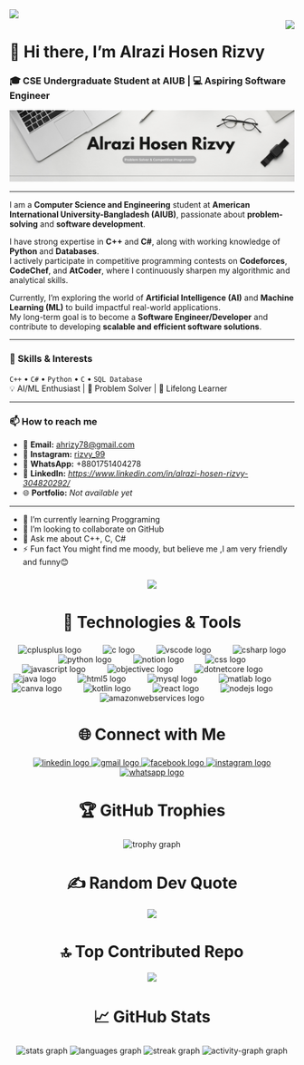 <div>
  <img style="100%" src="https://capsule-render.vercel.app/api?type=waving&height=100&section=header&reversal=false&fontSize=70&fontColor=FFFFFF&fontAlign=50&fontAlignY=50&stroke=-&descSize=20&descAlign=50&descAlignY=50&theme=cobalt"  />
</div>
<img align="right" src="https://visitor-badge.laobi.icu/badge?page_id=rizvy99.rizvy99&"  />

<!--
# Hi there 👋, I am Alrazi Hosen Rizvy
## CSE Undergraduate Student at AIUB | Aspiring Software Engineer

![Banner](https://raw.githubusercontent.com/rizvy99/rizvy99/main/Banner.png)
I am a Computer Science and Engineering student at American International University Bangladesh, with a strong passion for problem-solving and software development.
I have strong expertise in C++ and C#, along with additional knowledge of Python and databases. I actively participate in competitive programming contests on Codeforces, CodeChef, and AtCoder, where I continuously sharpen my algorithmic and analytical skills.
Alongside my coding journey, I have developed a growing interest in Artificial Intelligence and Machine Learning, aiming to apply my skills to build impactful, real-world applications.
My career goal is to become a Software Engineer/Developer and contribute to developing scalable and efficient software solutions.
-->

# 👋 Hi there, I’m **Alrazi Hosen Rizvy**
### 🎓 CSE Undergraduate Student at AIUB | 💻 Aspiring Software Engineer  

![Banner](https://raw.githubusercontent.com/rizvy99/rizvy99/main/Banner.png)

---

I am a **Computer Science and Engineering** student at **American International University-Bangladesh (AIUB)**, passionate about **problem-solving** and **software development**.  

I have strong expertise in **C++** and **C#**, along with working knowledge of **Python** and **Databases**.  
I actively participate in competitive programming contests on **Codeforces**, **CodeChef**, and **AtCoder**, where I continuously sharpen my algorithmic and analytical skills.  

Currently, I’m exploring the world of **Artificial Intelligence (AI)** and **Machine Learning (ML)** to build impactful real-world applications.  
My long-term goal is to become a **Software Engineer/Developer** and contribute to developing **scalable and efficient software solutions**.

---
### 🧠 Skills & Interests
`C++` • `C#` • `Python` • `C` • `SQL Database`  
💡 AI/ML Enthusiast | 🧩 Problem Solver | 🧠 Lifelong Learner

---
### 📫 How to reach me
- 📧 **Email:** [ahrizy78@gmail.com](mailto:ahrizy78@gmail.com)  
- 📸 **Instagram:** [rizvy_99](https://www.instagram.com/rizvy_99)  
- 💬 **WhatsApp:** +8801751404278  
- 💼 **LinkedIn:** *https://www.linkedin.com/in/alrazi-hosen-rizvy-304820292/*  
- 🌐 **Portfolio:** *Not available yet*  
---
- 🌱 I’m currently learning Proggraming 
- 👯 I’m looking to collaborate on GitHub 
- 💬 Ask me about C++, C, C#
- ⚡ Fun fact You might find me moody,
      but believe me ,I am very friendly and funny😊


###

<div align="center">
  <img height="250" src="https://media4.giphy.com/media/v1.Y2lkPTZjMDliOTUyMWRpbmpkM2RpdnVyZHV5aThoYzdwbzk4cjh1YmdieHI3MWgyZnR2diZlcD12MV9naWZzX3NlYXJjaCZjdD1n/VbnUQpnihPSIgIXuZv/giphy.gif"  />
</div>

###

<h1 align="center">🔧 Technologies & Tools</h1>

###

<div align="center">
  <img src="https://cdn.jsdelivr.net/gh/devicons/devicon/icons/cplusplus/cplusplus-original.svg" height="50" alt="cplusplus logo"  />
  <img width="30" />
  <img src="https://cdn.jsdelivr.net/gh/devicons/devicon/icons/c/c-original.svg" height="50" alt="c logo"  />
  <img width="30" />
  <img src="https://cdn.jsdelivr.net/gh/devicons/devicon/icons/vscode/vscode-original-wordmark.svg" height="50" alt="vscode logo"  />
  <img width="30" />
  <img src="https://cdn.jsdelivr.net/gh/devicons/devicon/icons/csharp/csharp-original.svg" height="50" alt="csharp logo"  />
  <img width="30" />
  <img src="https://cdn.jsdelivr.net/gh/devicons/devicon/icons/python/python-original-wordmark.svg" height="50" alt="python logo"  />
  <img width="30" />
  <img src="https://cdn.jsdelivr.net/gh/devicons/devicon/icons/notion/notion-original.svg" height="50" alt="notion logo"  />
  <img width="30" />
  <img src="https://cdn.jsdelivr.net/gh/devicons/devicon/icons/css3/css3-original-wordmark.svg" height="50" alt="css logo"  />
  <img width="30" />
  <img src="https://cdn.jsdelivr.net/gh/devicons/devicon/icons/javascript/javascript-original.svg" height="50" alt="javascript logo"  />
  <img width="30" />
  <img src="https://cdn.jsdelivr.net/gh/devicons/devicon/icons/objectivec/objectivec-plain.svg" height="50" alt="objectivec logo"  />
  <img width="30" />
  <img src="https://cdn.jsdelivr.net/gh/devicons/devicon/icons/dotnetcore/dotnetcore-original.svg" height="50" alt="dotnetcore logo"  />
  <img width="30" />
  <img src="https://cdn.jsdelivr.net/gh/devicons/devicon/icons/java/java-original-wordmark.svg" height="50" alt="java logo"  />
  <img width="30" />
  <img src="https://cdn.jsdelivr.net/gh/devicons/devicon/icons/html5/html5-original-wordmark.svg" height="50" alt="html5 logo"  />
  <img width="30" />
  <img src="https://cdn.jsdelivr.net/gh/devicons/devicon/icons/mysql/mysql-original-wordmark.svg" height="50" alt="mysql logo"  />
  <img width="30" />
  <img src="https://cdn.jsdelivr.net/gh/devicons/devicon/icons/matlab/matlab-original.svg" height="50" alt="matlab logo"  />
  <img width="30" />
  <img src="https://cdn.jsdelivr.net/gh/devicons/devicon/icons/canva/canva-original.svg" height="50" alt="canva logo"  />
  <img width="30" />
  <img src="https://cdn.jsdelivr.net/gh/devicons/devicon/icons/kotlin/kotlin-original-wordmark.svg" height="50" alt="kotlin logo"  />
  <img width="30" />
  <img src="https://cdn.jsdelivr.net/gh/devicons/devicon/icons/react/react-original-wordmark.svg" height="50" alt="react logo"  />
  <img width="30" />
  <img src="https://cdn.jsdelivr.net/gh/devicons/devicon/icons/nodejs/nodejs-original-wordmark.svg" height="50" alt="nodejs logo"  />
  <img width="30" />
  <img src="https://cdn.jsdelivr.net/gh/devicons/devicon/icons/amazonwebservices/amazonwebservices-original-wordmark.svg" height="50" alt="amazonwebservices logo"  />
</div>

###


<h1 align="center">🌐 Connect with Me</h1>

###

<div align="center">
  <a href="https://www.linkedin.com/in/alrazi-hosen-rizvy-304820292/" target="_blank">
    <img src="https://img.shields.io/static/v1?message=LinkedIn&logo=linkedin&label=&color=0077B5&logoColor=white&labelColor=&style=flat" height="39" alt="linkedin logo"  />
  </a>
  <a href="ahrizvy78@gmail.com" target="_blank">
    <img src="https://img.shields.io/static/v1?message=Gmail&logo=gmail&label=&color=D14836&logoColor=white&labelColor=&style=flat" height="39" alt="gmail logo"  />
  </a>
  <a href="https://www.facebook.com/alrazi.hosen.rizvy/" target="_blank">
    <img src="https://img.shields.io/static/v1?message=Facebook&logo=facebook&label=&color=1877F2&logoColor=white&labelColor=&style=flat" height="39" alt="facebook logo"  />
  </a>
  <a href="rizvy_99" target="_blank">
    <img src="https://img.shields.io/static/v1?message=Instagram&logo=instagram&label=&color=E4405F&logoColor=white&labelColor=&style=flat" height="39" alt="instagram logo"  />
  </a>
  <a href="01751404278" target="_blank">
    <img src="https://img.shields.io/static/v1?message=Whatsapp&logo=whatsapp&label=&color=25D366&logoColor=white&labelColor=&style=flat" height="39" alt="whatsapp logo"  />
  </a>
</div>

###

<h1 align="center">🏆 GitHub Trophies</h1>

###

<div align="center">
  <img src="https://github-profile-trophy.vercel.app?username=rizvy99&theme=dracula&column=-1&row=41&margin-w=8&margin-h=8&no-bg=false&no-frame=false&order=4" height="150" alt="trophy graph"  />
</div>

###
<div align="center">
  
# ✍️ Random Dev Quote
![](https://quotes-github-readme.vercel.app/api?type=vetical&theme=light)

<!-- Proudly created with GPRM ( https://gprm.itsvg.in ) -->

# 🔝 Top Contributed Repo  
![](https://github-contributor-stats.vercel.app/api?username=rizvy99&limit=5&theme=dark&combine_all_yearly_contributions=true)

<!-- Proudly created with GPRM ( https://gprm.itsvg.in ) -->

</div>

<h1 align="center">📈 GitHub Stats</h1>

###

<div align="center">
  <img src="https://github-readme-stats.vercel.app/api?username=rizvy99&hide_title=false&hide_rank=false&show_icons=true&include_all_commits=true&count_private=true&disable_animations=false&theme=dracula&locale=en&hide_border=false&order=1" height="150" alt="stats graph"  />
  <img src="https://github-readme-stats.vercel.app/api/top-langs?username=rizvy99&locale=en&hide_title=false&layout=compact&card_width=320&langs_count=10&theme=dracula&hide_border=false&order=2" height="150" alt="languages graph"  />
  <img src="https://streak-stats.demolab.com?user=rizvy99&locale=en&mode=daily&theme=dracula&hide_border=false&border_radius=5&order=3" height="150" alt="streak graph"  />
  <img src="https://github-readme-activity-graph.vercel.app/graph?username=rizvy99&radius=16&theme=react&area=true&order=5" height="300" alt="activity-graph graph"  />
</div>

 
###


 

